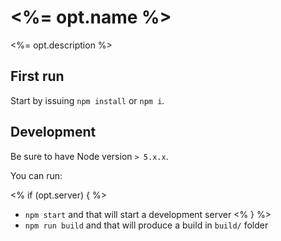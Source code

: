 <%= opt.name %>
=================

<%= opt.description %>

## First run

Start by issuing `npm install` or `npm i`.

## Development

Be sure to have Node version `> 5.x.x`.

You can run:

<% if (opt.server) { %>
* `npm start` and that will start a development server
<% } %>
* `npm run build` and that will produce a build in `build/` folder
